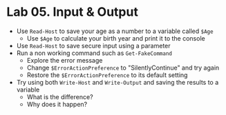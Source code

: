 # Lab 05. Input & Output

- Use `Read-Host` to save your age as a number to a variable called `$Age`
    - Use `$Age` to calculate your birth year and print it to the console
- Use `Read-Host` to save secure input using a parameter
- Run a non working command such as `Get-FakeCommand`
    - Explore the error message
    - Change `$ErrorActionPreference` to "SilentlyContinue" and try again
    - Restore the `$ErrorActionPreference` to its default setting
- Try using both `Write-Host` and `Write-Output` and saving the results to a variable
    - What is the difference?
    - Why does it happen?